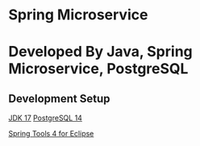 # Spring Microservice

# Developed By Java, Spring Microservice, PostgreSQL

## Development Setup

[JDK 17]()
[PostgreSQL 14]()

[Spring Tools 4 for Eclipse]()
